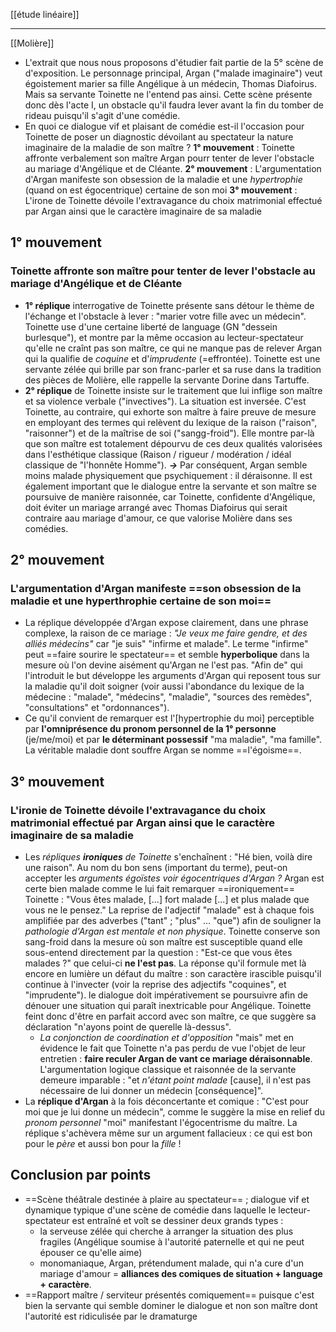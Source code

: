  [[étude linéaire]]
___
[[Molière]]
- L'extrait que nous nous proposons d'étudier fait partie de la 5° scène de d'exposition. Le personnage principal, Argan ("malade imaginaire") veut égoistement marier sa fille Angélique à un médecin, Thomas Diafoirus. Mais sa servante Toinette ne l'entend pas ainsi. Cette scène présente donc dès l'acte I, un obstacle qu'il faudra lever avant la fin du tomber de rideau puisqu'il s'agit d'une comédie.
- En quoi ce dialogue vif et plaisant de comédie est-il l'occasion pour Toinette de poser un diagnostic dévoilant au spectateur la nature imaginaire de la maladie de son maître ?
**1° mouvement** : Toinette affronte verbalement son maître Argan pourr tenter de lever l'obstacle au mariage d'Angélique et de Cléante.
**2° mouvement** : L'argumentation d'Argan manifeste son obsession de la maladie et une *hypertrophie* (quand on est égocentrique) certaine de son moi
**3° mouvement** : L'irone de Toinette dévoile l'extravagance du choix matrimonial effectué par Argan ainsi que le caractère imaginaire de sa maladie
## 1° mouvement
### Toinette affronte son maître pour tenter de lever l'obstacle au mariage d'Angélique et de Cléante
- **1° réplique** interrogative de Toinette présente sans détour le thème de l'échange et l'obstacle à lever : "marier votre fille avec un médecin". Toinette use d'une certaine liberté de language (GN "dessein burlesque"), et montre par la même occasion au lecteur-spectateur qu'elle ne craînt pas son maître, ce qui ne manque pas de relever Argan qui la qualifie de *coquine* et d'*imprudente* (=effrontée). Toinette est une servante zélée qui brille par son franc-parler et sa ruse dans la tradition des pièces de Molière, elle rappelle la servante Dorine dans Tartuffe.
- **2° réplique** de Toinette insiste sur le traitement que lui inflige son maître et sa violence verbale ("invectives"). La situation est inversée. C'est Toinette, au contraire, qui exhorte son maître à faire preuve de mesure en employant des termes qui relèvent du lexique de la raison ("raison", "raisonner") et de la maîtrise de soi ("sangg-froid"). Elle montre par-là que son maître est totalement dépourvu de ces deux qualités valorisées dans l'esthétique classique (Raison / rigueur / modération / idéal classique de "l'honnête Homme"). ***->*** Par conséquent, Argan semble moins malade physiquement que psychiquement : il déraisonne. Il est également important que le dialogue entre la servante et son maître se poursuive de manière raisonnée, car Toinette, confidente d'Angélique, doit éviter un mariage arrangé avec Thomas Diafoirus qui serait contraire aau mariage d'amour, ce que valorise Molière dans ses comédies.
## 2° mouvement
### L'argumentation d'Argan manifeste ==son obsession de la maladie et une hyperthrophie certaine de son moi==
- La réplique développée d'Argan expose clairement, dans une phrase complexe, la raison de ce mariage : *"Je veux me faire gendre, et des alliés médecins"* car "je suis" "infirme et malade". Le terme "infirme" peut ==faire sourire le spectateur== et semble **hyperbolique** dans la mesure où l'on devine aisément qu'Argan ne l'est pas. "Afin de" qui l'introduit le but développe les arguments d'Argan qui reposent tous sur la maladie qu'il doit soigner (voir aussi l'abondance du lexique de la médecine : "malade", "médecins", "maladie", "sources des remèdes", "consultations" et "ordonnances").
- Ce qu'il convient de remarquer est l'[hypertrophie du moi] perceptible par **l'omniprésence du pronom personnel de la 1° personne** (je/me/moi) et par **le déterminant possessif** "ma maladie", "ma famille". La véritable maladie dont souffre Argan se nomme ==l'égoisme==.
## 3° mouvement
### L'ironie de Toinette dévoile l'extravagance du choix matrimonial effectué par Argan ainsi que le caractère imaginaire de sa maladie
- Les *répliques **ironiques** de Toinette* s'enchaînent : "Hé bien, voilà dire une raison". Au nom du bon sens (important du terme), peut-on accepter les *arguments égoïstes voir égocentriques d'Argan ?* Argan est certe bien malade comme le lui fait remarquer ==ironiquement== Toinette : "Vous êtes malade, [...] fort malade [...] et plus malade que vous ne le pensez." La reprise de l'adjectif "malade" est à chaque fois amplifiée par des adverbes ("tant" ; "plus" ... "que") afin de souligner la *pathologie d'Argan est mentale et non physique*. Toinette conserve son sang-froid dans la mesure où son maître est susceptible quand elle sous-entend directement par la question : "Est-ce que vous êtes malades ?" que celui-ci **ne l'est pas**. La réponse qu'il formule met là encore en lumière un défaut du maître : son caractère irascible puisqu'il continue à l'invecter (voir la reprise des adjectifs "coquines", et "imprudente"). le dialogue doit impérativement se poursuivre afin de dénouer une situation qui paraît inextricable pour Angélique. Toinette feint donc d'être en parfait accord avec son maître, ce que suggère sa déclaration "n'ayons point de querelle là-dessus".
	- *La conjonction de coordination et d'opposition* "mais" met en évidence le fait que Toinette n'a pas perdu de vue l'objet de leur entretien : **faire reculer Argan de vant ce mariage déraisonnable**. L'argumentation logique classique et raisonnée de la servante demeure imparable : "et *n'étant point malade* [cause], il n'est pas nécessaire de lui donner un médecin [conséquence]".
- La **réplique d'Argan** à la fois déconcertante et comique : "C'est pour moi que je lui donne un médecin", comme le suggère la mise en relief du *pronom personnel* "moi" manifestant l'égocentrisme du maître. La réplique s'achèvera même sur un argument fallacieux : ce qui est bon pour le *père* et aussi bon pour la *fille* !
## Conclusion par points
- ==Scène théâtrale destinée à plaire au spectateur== ; dialogue vif et dynamique typique d'une scène de comédie dans laquelle le lecteur-spectateur est entraîné et voît se dessiner deux grands types : 
	- la serveuse zélée qui cherche à arranger la situation des plus fragiles (Angélique soumise à l'autorité paternelle et qui ne peut  épouser ce qu'elle aime) 
	- monomaniaque, Argan, prétendument malade, qui n'a cure d'un mariage d'amour = **alliances des comiques de situation + language + caractère**.
- ==Rapport maître / serviteur présentés comiquement== puisque c'est bien la servante qui semble dominer le dialogue et non son maître dont l'autorité est ridiculisée par le dramaturge